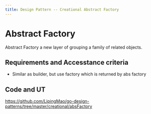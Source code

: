 ```yaml
---
title: Design Pattern -- Creational Abstract Factory
---
```

# Abstract Factory

Abstract Factory a new layer of grouping a family of related objects.


## Requirements and Accesstance criteria

* Similar as builder, but use factory which is returned by abs factory


## Code and UT

https://github.com/LipingMao/go-design-patterns/tree/master/creational/absFactory

